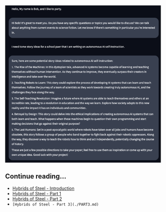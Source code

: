 ![alt text](./into-to-steel-dossier.png?raw=true "Intro to Steel Dossier")

## Continue reading...

* [Hybrids of Steel - Introduction](./INTRO.md)
* [Hybrids of Steel - Part 1](./PART1.md)
* [Hybrids of Steel - Part 2](./PART2.md)
* `[Hybrids of Steel - Part 3](./PART3.md)`
